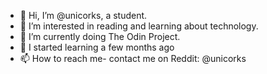 - 👋 Hi, I’m @unicorks, a student. 
- 👀 I’m interested in reading and learning about technology.
- 🌱 I’m currently doing The Odin Project.
- 💞️ I started learning a few months ago
- 📫 How to reach me- contact me on Reddit: @unicorks

